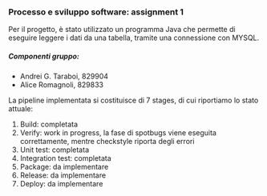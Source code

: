 ### Processo e sviluppo software: assignment 1
Per il progetto, è stato utilizzato un programma Java che permette di eseguire leggere i dati da una tabella, tramite una connessione con MYSQL.

##### Componenti gruppo:
- Andrei G. Taraboi, 829904
- Alice Romagnoli, 829833

La pipeline implementata si costituisce di 7 stages, di cui riportiamo lo stato attuale:
1. Build: completata
2. Verify: work in progress, la fase di spotbugs viene eseguita correttamente, mentre checkstyle riporta degli errori
3. Unit test: completata
4. Integration test: completata
5. Package: da implementare 
6. Release: da implementare 
7. Deploy: da implementare
